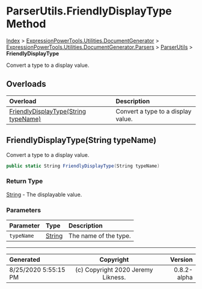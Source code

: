 ﻿# ParserUtils.FriendlyDisplayType Method

[Index](../index.md) > [ExpressionPowerTools.Utilities.DocumentGenerator](ExpressionPowerTools.Utilities.DocumentGenerator.a.md) > [ExpressionPowerTools.Utilities.DocumentGenerator.Parsers](ExpressionPowerTools.Utilities.DocumentGenerator.Parsers.n.md) > [ParserUtils](ExpressionPowerTools.Utilities.DocumentGenerator.Parsers.ParserUtils.cs.md) > **FriendlyDisplayType**

Convert a type to a display value.

## Overloads

| Overload | Description |
| :-- | :-- |
| [FriendlyDisplayType(String typeName)](#friendlydisplaytypestring-typename) | Convert a type to a display value. |
## FriendlyDisplayType(String typeName)

Convert a type to a display value.

```csharp
public static String FriendlyDisplayType(String typeName)
```

### Return Type

 [String](https://docs.microsoft.com/dotnet/api/system.string)  - The displayable value.

### Parameters

| Parameter | Type | Description |
| :-- | :-- | :-- |
| `typeName` | [String](https://docs.microsoft.com/dotnet/api/system.string) | The name of the type. |



---

| Generated | Copyright | Version |
| :-- | :-: | --: |
| 8/25/2020 5:55:15 PM | (c) Copyright 2020 Jeremy Likness. | 0.8.2-alpha |
